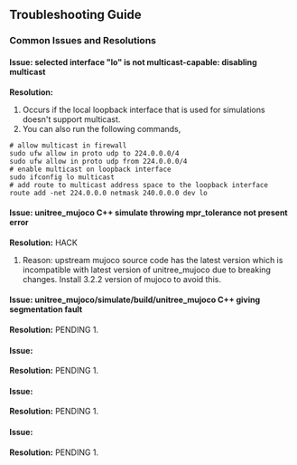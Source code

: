 ## Troubleshooting Guide

### Common Issues and Resolutions

#### Issue: selected interface "lo" is not multicast-capable: disabling multicast
**Resolution:**
1. Occurs if the local loopback interface that is used for simulations doesn't support multicast.
2. You can also run the following commands,
```
# allow multicast in firewall
sudo ufw allow in proto udp to 224.0.0.0/4
sudo ufw allow in proto udp from 224.0.0.0/4
# enable multicast on loopback interface
sudo ifconfig lo multicast
# add route to multicast address space to the loopback interface
route add -net 224.0.0.0 netmask 240.0.0.0 dev lo

```


#### Issue: unitree_mujoco C++ simulate throwing mpr_tolerance not present error
**Resolution:** HACK
1. Reason: upstream mujoco source code has the latest version which is incompatible with latest version of unitree_mujoco due to breaking changes. Install 3.2.2 version of mujoco to avoid this.


#### Issue: unitree_mujoco/simulate/build/unitree_mujoco C++ giving segmentation fault
**Resolution:**  PENDING
1. 


#### Issue: 
**Resolution:**  PENDING
1. 


#### Issue: 
**Resolution:**  PENDING
1. 


#### Issue: 
**Resolution:**  PENDING
1. 